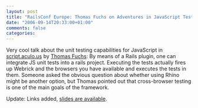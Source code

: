 ```yaml
---
layout: post
title: "RailsConf Europe: Thomas Fuchs on Adventures in JavaScript Testing"
date: "2006-09-14T20:33:00+01:00"
comments: false
categories: 
---
```


<p>Very cool talk about the unit testing capabilities for JavaScript in <a href="http://script.aculo.us/">script.aculo.us</a>  by <a href="http://mir.aculo.us/">Thomas Fuchs</a>: By means of a Rails plugin, one can integrate JS unit tests into a rails project. Executing the tests actually fires up Webrick and the browsers you have available and executes the tests in them. Someone asked the obvious question about whether using Rhino might be another option, but Thomas pointed out that cross-browser testing is one of the main goals of the framework.</p>

<p>Update: Links added, <a href="http://mir.aculo.us/stuff/AdventuresInJavaScriptTesting.pdf">slides are available</a>.</p>


